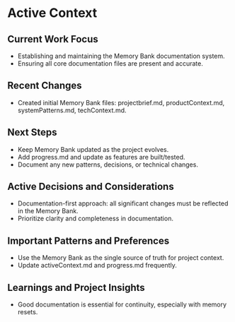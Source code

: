 # Active Context

## Current Work Focus
- Establishing and maintaining the Memory Bank documentation system.
- Ensuring all core documentation files are present and accurate.

## Recent Changes
- Created initial Memory Bank files: projectbrief.md, productContext.md, systemPatterns.md, techContext.md.

## Next Steps
- Keep Memory Bank updated as the project evolves.
- Add progress.md and update as features are built/tested.
- Document any new patterns, decisions, or technical changes.

## Active Decisions and Considerations
- Documentation-first approach: all significant changes must be reflected in the Memory Bank.
- Prioritize clarity and completeness in documentation.

## Important Patterns and Preferences
- Use the Memory Bank as the single source of truth for project context.
- Update activeContext.md and progress.md frequently.

## Learnings and Project Insights
- Good documentation is essential for continuity, especially with memory resets.
